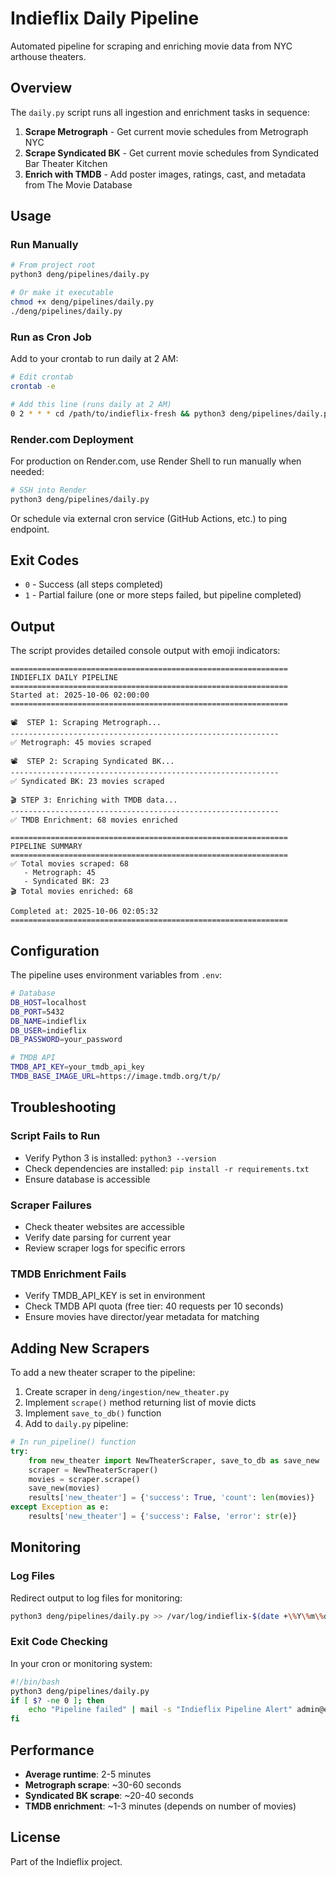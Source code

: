 # Indieflix Daily Pipeline

Automated pipeline for scraping and enriching movie data from NYC arthouse theaters.

## Overview

The `daily.py` script runs all ingestion and enrichment tasks in sequence:

1. **Scrape Metrograph** - Get current movie schedules from Metrograph NYC
2. **Scrape Syndicated BK** - Get current movie schedules from Syndicated Bar Theater Kitchen
3. **Enrich with TMDB** - Add poster images, ratings, cast, and metadata from The Movie Database

## Usage

### Run Manually

```bash
# From project root
python3 deng/pipelines/daily.py

# Or make it executable
chmod +x deng/pipelines/daily.py
./deng/pipelines/daily.py
```

### Run as Cron Job

Add to your crontab to run daily at 2 AM:

```bash
# Edit crontab
crontab -e

# Add this line (runs daily at 2 AM)
0 2 * * * cd /path/to/indieflix-fresh && python3 deng/pipelines/daily.py >> /var/log/indieflix-daily.log 2>&1
```

### Render.com Deployment

For production on Render.com, use Render Shell to run manually when needed:

```bash
# SSH into Render
python3 deng/pipelines/daily.py
```

Or schedule via external cron service (GitHub Actions, etc.) to ping endpoint.

## Exit Codes

- `0` - Success (all steps completed)
- `1` - Partial failure (one or more steps failed, but pipeline completed)

## Output

The script provides detailed console output with emoji indicators:

```
==============================================================
INDIEFLIX DAILY PIPELINE
==============================================================
Started at: 2025-10-06 02:00:00
==============================================================

📽️  STEP 1: Scraping Metrograph...
------------------------------------------------------------
✅ Metrograph: 45 movies scraped

📽️  STEP 2: Scraping Syndicated BK...
------------------------------------------------------------
✅ Syndicated BK: 23 movies scraped

🎬 STEP 3: Enriching with TMDB data...
------------------------------------------------------------
✅ TMDB Enrichment: 68 movies enriched

==============================================================
PIPELINE SUMMARY
==============================================================
✅ Total movies scraped: 68
   - Metrograph: 45
   - Syndicated BK: 23
🎬 Total movies enriched: 68

Completed at: 2025-10-06 02:05:32
==============================================================
```

## Configuration

The pipeline uses environment variables from `.env`:

```bash
# Database
DB_HOST=localhost
DB_PORT=5432
DB_NAME=indieflix
DB_USER=indieflix
DB_PASSWORD=your_password

# TMDB API
TMDB_API_KEY=your_tmdb_api_key
TMDB_BASE_IMAGE_URL=https://image.tmdb.org/t/p/
```

## Troubleshooting

### Script Fails to Run

- Verify Python 3 is installed: `python3 --version`
- Check dependencies are installed: `pip install -r requirements.txt`
- Ensure database is accessible

### Scraper Failures

- Check theater websites are accessible
- Verify date parsing for current year
- Review scraper logs for specific errors

### TMDB Enrichment Fails

- Verify TMDB_API_KEY is set in environment
- Check TMDB API quota (free tier: 40 requests per 10 seconds)
- Ensure movies have director/year metadata for matching

## Adding New Scrapers

To add a new theater scraper to the pipeline:

1. Create scraper in `deng/ingestion/new_theater.py`
2. Implement `scrape()` method returning list of movie dicts
3. Implement `save_to_db()` function
4. Add to `daily.py` pipeline:

```python
# In run_pipeline() function
try:
    from new_theater import NewTheaterScraper, save_to_db as save_new
    scraper = NewTheaterScraper()
    movies = scraper.scrape()
    save_new(movies)
    results['new_theater'] = {'success': True, 'count': len(movies)}
except Exception as e:
    results['new_theater'] = {'success': False, 'error': str(e)}
```

## Monitoring

### Log Files

Redirect output to log files for monitoring:

```bash
python3 deng/pipelines/daily.py >> /var/log/indieflix-$(date +\%Y\%m\%d).log 2>&1
```

### Exit Code Checking

In your cron or monitoring system:

```bash
#!/bin/bash
python3 deng/pipelines/daily.py
if [ $? -ne 0 ]; then
    echo "Pipeline failed" | mail -s "Indieflix Pipeline Alert" admin@example.com
fi
```

## Performance

- **Average runtime**: 2-5 minutes
- **Metrograph scrape**: ~30-60 seconds
- **Syndicated BK scrape**: ~20-40 seconds  
- **TMDB enrichment**: ~1-3 minutes (depends on number of movies)

## License

Part of the Indieflix project.
